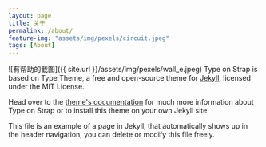 ```yaml
---
layout: page
title: 关于
permalink: /about/
feature-img: "assets/img/pexels/circuit.jpeg"
tags: [About]
---
```

![有帮助的截图]({{ site.url }}/assets/img/pexels/wall_e.jpeg)
Type on Strap is based on Type Theme, a free and open-source theme for [Jekyll](http://jekyllrb.com/), licensed under the MIT License.

Head over to the [theme's documentation](https://github.io/sylhare/Type-on-Strap) for much more information about Type on Strap or to install this theme on your own Jekyll site.

This file is an example of a page in Jekyll, that automatically shows up in the header navigation, you can delete or modify this file freely.

